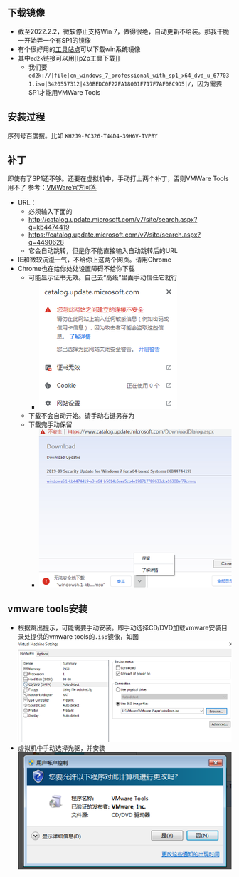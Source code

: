 ## 下载镜像
- 截至2022.2.2，微软停止支持Win 7，做得很绝，自动更新不给装。那我干脆一开始弄一个有SP1的镜像
- 有个很好用的[工具站点](https://msdn.itellyou.cn/)可以下载win系统镜像
- 其中`ed2k`链接可以用[[p2p工具下载]]
  - 我们要`ed2k://|file|cn_windows_7_professional_with_sp1_x64_dvd_u_677031.iso|3420557312|430BEDC0F22FA18001F717F7AF08C9D5|/`，因为需要SP1才能用VMWare Tools
## 安装过程
序列号百度搜。比如
`KH2J9-PC326-T44D4-39H6V-TVPBY`
## 补丁
即使有了SP1还不够。还要在虚拟机中，手动打上两个补丁，否则VMWare Tools用不了
参考：[VMWare官方回答](https://communities.vmware.com/t5/VMware-Fusion-Discussions/VMWare-Tools-fails-to-install-Windows-7/td-p/2313675)
- URL：
  - 必须输入下面的
  - http://catalog.update.microsoft.com/v7/site/search.aspx?q=kb4474419
  - https://catalog.update.microsoft.com/v7/site/search.aspx?q=4490628
  - 它会自动跳转，但是你不能直接输入自动跳转后的URL
- IE和微软沆瀣一气，不给你上这两个网页。请用Chrome
- Chrome也在给你处处设置障碍不给你下载
  - 可能显示证书无效。自己去“高级”里面手动信任它就行
    - ![](certificate.png)
  - 下载不会自动开始。请手动右键另存为
  - 下载完手动保留
    - ![](download-msu.png)
## vmware tools安装
- 根据跳出提示，可能需要手动安装。即手动选择CD/DVD加载vmware安装目录处提供的vmware tools的`.iso`镜像，如图![](win7-vmware-tools.png)
- 虚拟机中手动选择光驱，并安装
![](win7-vmware-tools2.png)